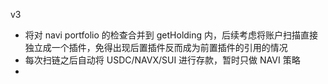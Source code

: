 v3

- 将对 navi portfolio 的检查合并到 getHolding 内，后续考虑将账户扫描直接独立成一个插件，免得出现后置插件反而成为前置插件的引用的情况
- 每次扫链之后自动将 USDC/NAVX/SUI 进行存款，暂时只做 NAVI 策略
-
